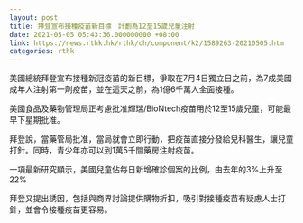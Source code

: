 ```yaml
---
layout: post
title: 拜登宣布接種疫苗新目標　計劃為12至15歲兒童注射
date: 2021-05-05 05:43:36.000000000 +08:00
link: https://news.rthk.hk/rthk/ch/component/k2/1589263-20210505.htm
categories: rthk
---
```


美國總統拜登宣布接種新冠疫苗的新目標，爭取在7月4日獨立日之前，為7成美國成年人注射第一劑疫苗，並在這天之前，為1億6千萬人全面接種。

美國食品及藥物管理局正考慮批准輝瑞/BioNtech疫苗用於12至15歲兒童，可能最早下星期批准。

拜登說，當藥管局批准，當局就會立即行動，把疫苗直接分發給兒科醫生，讓兒童打針。同時，青少年亦可以到1萬5千間藥房注射疫苗。

一項最新研究顯示，美國兒童佔每日新增確診個案的比例，由去年的3%上升至22%

拜登又提出誘因，包括與商界討論提供購物折扣，吸引對接種疫苗有疑慮人士打針，並會令接種疫苗更容易。
